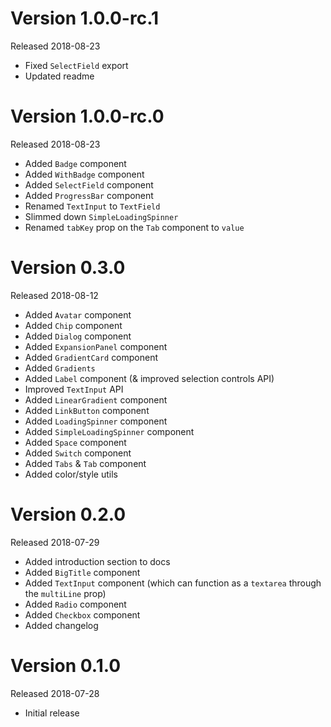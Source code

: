 # Version 1.0.0-rc.1
Released 2018-08-23

- Fixed `SelectField` export
- Updated readme

# Version 1.0.0-rc.0
Released 2018-08-23

- Added `Badge` component
- Added `WithBadge` component
- Added `SelectField` component
- Added `ProgressBar` component
- Renamed `TextInput` to `TextField`
- Slimmed down `SimpleLoadingSpinner`
- Renamed `tabKey` prop on the `Tab` component to `value`

# Version 0.3.0
Released 2018-08-12

- Added `Avatar` component
- Added `Chip` component
- Added `Dialog` component
- Added `ExpansionPanel` component
- Added `GradientCard` component
- Added `Gradients`
- Added `Label` component (& improved selection controls API)
- Improved `TextInput` API
- Added `LinearGradient` component
- Added `LinkButton` component
- Added `LoadingSpinner` component
- Added `SimpleLoadingSpinner` component
- Added `Space` component
- Added `Switch` component
- Added `Tabs` & `Tab` component
- Added color/style utils

# Version 0.2.0
Released 2018-07-29

- Added introduction section to docs
- Added `BigTitle` component
- Added `TextInput` component (which can function as a `textarea` through the `multiLine` prop)
- Added `Radio` component
- Added `Checkbox` component
- Added changelog

# Version 0.1.0
Released 2018-07-28

- Initial release
